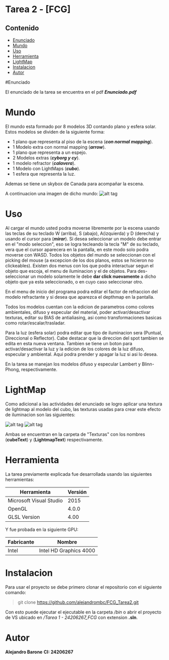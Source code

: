 # Tarea 2 - [FCG]


## Contenido

* [Enunciado](#enunciado)
* [Mundo](#mundo)
* [Uso](#uso)
* [Herramienta](#herramienta)
* [LightMap](#lightmap)
* [Instalacion](#instalacion)
* [Autor](#autor)


#Enunciado

El enunciado de la tarea se encuentra en el pdf **_Enunciado.pdf_**

# Mundo

El mundo esta formado por 8 modelos 3D contando plano y esfera solar.
Estos modelos se dividen de la siguiente forma:
  - 1 plano que representa al piso de la escena (**_con normal mapping_**).
  - 1 Modelo extra con normal mapping (**_arrow_**).
  - 1 plano que representa a un espejo.
  - 2 Modelos extras (**_cyborg y cy_**).
  - 1 modelo refractor (**_calavera_**).
  - 1 Modelo con LightMaps (**_cubo_**).
  - 1 esfera que representa la luz.

Ademas se tiene un skybox de Canada para acompañar la escena.

A continuacion una imagen de dicho mundo:
![alt tag](https://i.gyazo.com/afc7bff93ac0c2a9892f038f17d74de9.png)

# Uso

Al cargar el mundo usted podra moverse libremente por la escena usando las teclas de su teclado W (arriba), S (abajo), A(izquierda) y D (derecha) y usando el cursor para (**_mirar_**). Si desea seleccionar un modelo debe entrar en el "modo seleccion", eso se logra tecleando la tecla "M" de su teclado, vera que el cursor aparecera en la pantalla, en este modo solo podra moverse con WASD. Todos los objetos del mundo se seleccionan con el picking del mouse (a excepcion de los dos planos, estos se hicieron no clickeables). Existen dos menus con los que podra interactuar segun el objeto que escoja, el menu de iluminacion y el de objetos. Para des-seleccionar un modelo solamente le debe **dar click nuevamente** a dicho objeto que ya esta seleccionado, o en cuyo caso seleccionar otro.

En el menu de inicio del programa podra editar el factor de refraccion del modelo refractante y si desea que aparezca el depthmap en la pantalla.

Todos los modelos cuentan con la edicion de parametros como colores ambientales, difuso y especular del material, poder activar/desactivar texturas, editar su BIAS de antialiasing, asi como transformaciones basicas como rotar/escalar/trasladar. 

Para la luz (esfera solar) podra editar que tipo de iluminacion sera (Puntual, Direccional o Reflector). Cabe destacar que la direccion del spot tambien se edita en esta nueva ventana. Tambien se tiene un boton para activar/desactivar la luz y la edicion de los colores de la luz difuso, especular y ambiental. Aqui podra prender y apagar la luz si asi lo desea.

En la tarea se manejan los modelos difuso y especular Lambert y Blinn-Phong, respectivamente. 

# LightMap

Como adicional a las actividades del enunciado se logro aplicar una textura de lightmap al modelo del cubo, las texturas usadas para crear este efecto de iluminacion son las siguientes:

![alt tag](https://i.gyazo.com/a35bed9506258c9a18508c0d81074a1c.gif) ![alt tag](https://i.gyazo.com/8ecb2c0296d73fe50ee4928a03854c72.gif)

Ambas se encuentran en la carpeta de "Texturas" con los nombres (**cubeText**) y (**LightmapText**) respectivamente.

# Herramienta 

La tarea previamente explicada fue desarrollada usando las siguientes herramientas:

| Herramienta                         	 | Versión   													   |                            
|----------------------------------------|-----------------------------------------------------------------|
| Microsoft Visual Studio        	 	 | 2015      													   |
| OpenGL				        	 	 | 4.0.0      													   |
| GLSL Version				             | 4.00      													   |

Y fue probada en la siguiente GPU:


| Fabricante                         	 | Nombre   													   |                            
|----------------------------------------|-----------------------------------------------------------------|
| Intel     	 					     | Intel HD Graphics 4000      									   |



# Instalacion

Para usar el proyecto se debe primero clonar el repositorio con el siguiente comando:

> git clone https://github.com/alejandrombc/FCG_Tarea2.git

Con esto puede ejecutar el ejecutable en la carpeta _/bin_ o abrir el proyecto de VS ubicado en _/Tarea 1 - 24206267_FCG_ con extension **.sln**.


# Autor

**Alejandro Barone**
**CI: 24206267**
